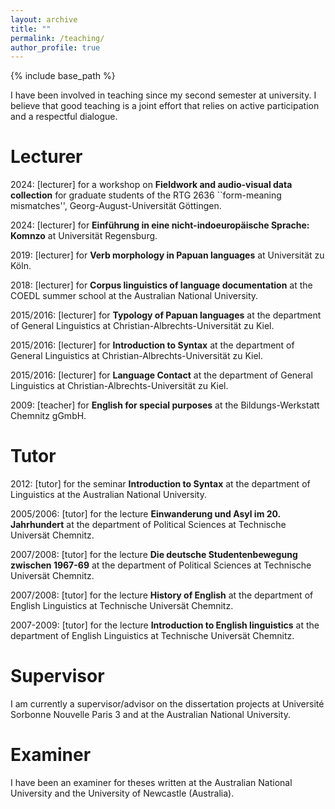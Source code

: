 ```yaml
---
layout: archive
title: ""
permalink: /teaching/
author_profile: true
---
```


{% include base_path %}

I have been involved in teaching since my second semester at university. I believe that good teaching is a joint effort that relies on active participation and a respectful dialogue.

Lecturer
======
2024: [lecturer] for a workshop on **Fieldwork and audio-visual data collection** for graduate students of the RTG 2636 ``form-meaning mismatches'', Georg-August-Universität Göttingen.

2024: [lecturer] for **Einführung in eine nicht-indoeuropäische Sprache: Komnzo** at Universität Regensburg.

2019: [lecturer] for **Verb morphology in Papuan languages** at Universität zu Köln.

2018: [lecturer] for **Corpus linguistics of language documentation** at the COEDL summer school at the Australian National University.

2015/2016: [lecturer] for **Typology of Papuan languages** at the department of General Linguistics at Christian-Albrechts-Universität zu Kiel.

2015/2016: [lecturer] for **Introduction to Syntax** at the department of General Linguistics at Christian-Albrechts-Universität zu Kiel.

2015/2016: [lecturer] for **Language Contact** at the department of General Linguistics at Christian-Albrechts-Universität zu Kiel.

2009: [teacher] for **English for special purposes** at the Bildungs-Werkstatt Chemnitz gGmbH.

Tutor
======
2012: [tutor] for the seminar **Introduction to Syntax** at the department of Linguistics at the Australian National University.

2005/2006: [tutor] for the lecture **Einwanderung und Asyl im 20. Jahrhundert** at the department of Political Sciences at Technische Universät Chemnitz.

2007/2008: [tutor] for the lecture **Die deutsche Studentenbewegung zwischen 1967-69** at the department of Political Sciences at Technische Universät Chemnitz.

2007/2008: [tutor] for the lecture **History of English** at the department of English Linguistics at Technische Universät Chemnitz.

2007-2009: [tutor] for the lecture **Introduction to English linguistics** at the department of English Linguistics at Technische Universät Chemnitz.

Supervisor
======

I am currently a supervisor/advisor on the dissertation projects at Université Sorbonne Nouvelle Paris 3 and at the Australian National University.

Examiner
======

I have been an examiner for theses written at the Australian National University and the University of Newcastle (Australia).